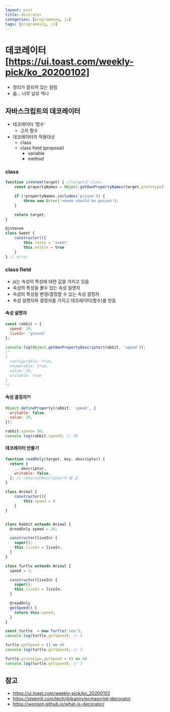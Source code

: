 ```yaml
---
layout: post
title: decorator
categories: [programming, js]
tags: [programming, js]
---
```


# 데코레이터[https://ui.toast.com/weekly-pick/ko_20200102]

- 정리가 잘되어 있는 컬럼
- 음... 너무 날로 먹나

## 자바스크립트의 데코레이터
- 데코레이터 '함수'
    - 고차 함수
- 데코레이터의 적용대상
    - class
    - class field (proposal)
        - variable
        - method

### class

```js
function isVenom(target) { //target은 class
    const propertyNames = Object.getOwnPropertyNames(target.prototype);

    if (!propertyNames.includes('poison')) {
        throw new Error('venom should be poison');
    }

    return target;
}

@isVenom
class Sweet {
    constructor(){
        this.taste = 'sweet'
        this.edible = true
    }
} // error
```

### class field

- js는 속성이 특성에 대한 값을 가지고 있음
- 속성의 특성을 볼수 있는 속성 설명자
- 속성의 특성을 변경/결정할 수 있는 속성 결정자
- 속성 설명자와 결정자를 가지고 데코레이터(함수)를 만듬

#### 속성 설명자

```js
const rabbit = {
  speed: 20,
  liveIn: 'ground'
};

console.log(Object.getOwnPropertyDescriptor(rabbit, 'speed'));
/*
{
  configurable: true,
  enumerable: true,
  value: 20,
  writable: true
}
*/
```

#### 속성 결정자?!
```js
Object.defineProperty(rabbit, 'speed', {
  writable: false,
  value: 20,
});

rabbit.speed= 30;
console.log(rabbit.speed); // 20
```

#### 데코레이터 만들기
```js
function readOnly(target, key, descriptor) {
  return {
    ...descriptor,
    writable: false,
  }; // return은descriptor이 될 값
}
```

```js
class Animal {
    constructor(){
        this.speed = 0
    }
}


class Rabbit extends Animal {
  @readOnly speed = 20;

  constructor(liveIn) {
    super();
    this.liveIn = liveIn;
  }
}
```

```js
class Turtle extends Animal {
  speed = 3;

  constructor(liveIn) {
    super();
    this.liveIn = liveIn;
  }

  @readOnly
  getSpeed() {
    return this.speed;
  }
}

const turtle  = new Turtle('sea');
console.log(turtle.getSpeed); // 3

turtle.getSpeed = () => 40
console.log(turtle.getSpeed); // 3

Turtle.prototype.getSpeed = () => 60
console.log(turtle.getSpeed); // 3
```

## 참고
- https://ui.toast.com/weekly-pick/ko_20200102
- https://steemit.com/tech/@ikanny/ecmascript-decorator
- https://wonism.github.io/what-is-decorator/
